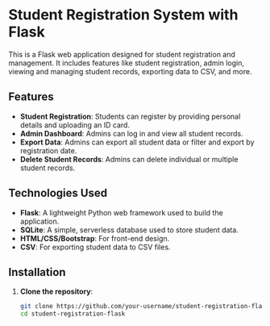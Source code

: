 # Student Registration System with Flask

This is a Flask web application designed for student registration and management. It includes features like student registration, admin login, viewing and managing student records, exporting data to CSV, and more.

## Features

- **Student Registration**: Students can register by providing personal details and uploading an ID card.
- **Admin Dashboard**: Admins can log in and view all student records.
- **Export Data**: Admins can export all student data or filter and export by registration date.
- **Delete Student Records**: Admins can delete individual or multiple student records.

## Technologies Used

- **Flask**: A lightweight Python web framework used to build the application.
- **SQLite**: A simple, serverless database used to store student data.
- **HTML/CSS/Bootstrap**: For front-end design.
- **CSV**: For exporting student data to CSV files.

## Installation

1. **Clone the repository**:
   ```bash
   git clone https://github.com/your-username/student-registration-flask.git
   cd student-registration-flask
